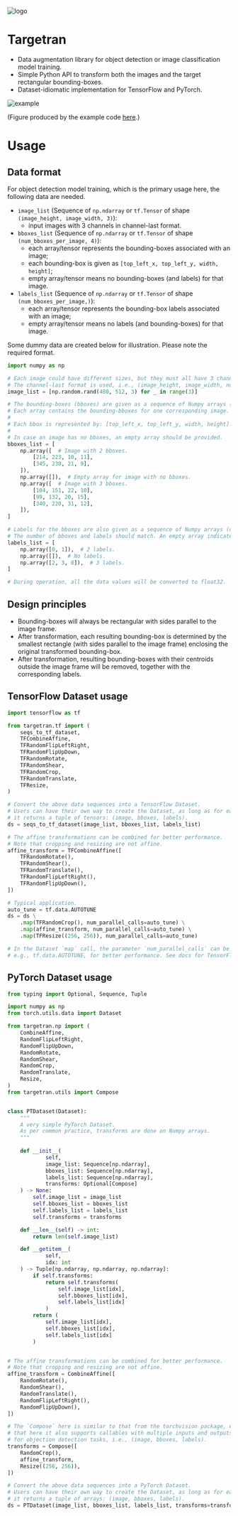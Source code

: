 ![logo](logo/targetran_logo.png)

# Targetran

- Data augmentation library for object detection or image classification 
  model training. 
- Simple Python API to transform both the images and 
  the target rectangular bounding-boxes.
- Dataset-idiomatic implementation for TensorFlow and PyTorch.

![example](docs/example.png)

(Figure produced by the example code [here](examples/run_tf_dataset_example.py).)

# Usage

## Data format

For object detection model training, which is the primary usage here, 
the following data are needed.
- `image_list` (Sequence of `np.ndarray` or `tf.Tensor` of shape `(image_height, image_width, 3)`):
  - input images with 3 channels in channel-last format.
- `bboxes_list` (Sequence of `np.ndarray` or `tf.Tensor` of shape `(num_bboxes_per_image, 4)`):
  - each array/tensor represents the bounding-boxes associated with an image;
  - each bounding-box is given as `[top_left_x, top_left_y, width, height]`;
  - empty array/tensor means no bounding-boxes (and labels) for that image.
- `labels_list` (Sequence of `np.ndarray` or `tf.Tensor` of shape `(num_bboxes_per_image,)`):
  - each array/tensor represents the bounding-box labels associated with an image;
  - empty array/tensor means no labels (and bounding-boxes) for that image.

Some dummy data are created below for illustration. Please note the required format.
```python
import numpy as np

# Each image could have different sizes, but they must all have 3 channels.
# The channel-last format is used, i.e., (image_height, image_width, num_channels).
image_list = [np.random.rand(480, 512, 3) for _ in range(3)]

# The bounding-boxes (bboxes) are given as a sequence of Numpy arrays (or TF tensors).
# Each array contains the bounding-bboxes for one corresponding image.
#
# Each bbox is represented by: [top_left_x, top_left_y, width, height].
# 
# In case an image has no bboxes, an empty array should be provided.
bboxes_list = [
    np.array([  # Image with 2 bboxes.
        [214, 223, 10, 11],
        [345, 230, 21, 9],
    ]),
    np.array([]),  # Empty array for image with no bboxes.
    np.array([  # Image with 3 bboxes.
        [104, 151, 22, 10],
        [99, 132, 20, 15],
        [340, 220, 31, 12],
    ]),
]

# Labels for the bboxes are also given as a sequence of Numpy arrays (or TF tensors).
# The number of bboxes and labels should match. An empty array indicates no bboxes/labels.
labels_list = [
    np.array([0, 1]),  # 2 labels.
    np.array([]),  # No labels.
    np.array([2, 3, 0]),  # 3 labels.
]

# During operation, all the data values will be converted to float32.
```

## Design principles

- Bounding-boxes will always be rectangular with sides parallel to the image frame.
- After transformation, each resulting bounding-box is determined by the smallest 
  rectangle (with sides parallel to the image frame) enclosing the original transformed bounding-box.
- After transformation, resulting bounding-boxes with their centroids outside the 
  image frame will be removed, together with the corresponding labels.

## TensorFlow Dataset usage

```python
import tensorflow as tf

from targetran.tf import (
    seqs_to_tf_dataset,
    TFCombineAffine,
    TFRandomFlipLeftRight,
    TFRandomFlipUpDown,    
    TFRandomRotate,
    TFRandomShear,
    TFRandomCrop,
    TFRandomTranslate,
    TFResize,
)

# Convert the above data sequences into a TensorFlow Dataset.
# Users can have their own way to create the Dataset, as long as for each iteration 
# it returns a tuple of tensors: (image, bboxes, labels).
ds = seqs_to_tf_dataset(image_list, bboxes_list, labels_list)

# The affine transformations can be combined for better performance.
# Note that cropping and resizing are not affine.
affine_transform = TFCombineAffine([
    TFRandomRotate(),
    TFRandomShear(),
    TFRandomTranslate(),
    TFRandomFlipLeftRight(),
    TFRandomFlipUpDown(),
])

# Typical application.
auto_tune = tf.data.AUTOTUNE
ds = ds \
    .map(TFRandomCrop(), num_parallel_calls=auto_tune) \
    .map(affine_transform, num_parallel_calls=auto_tune) \
    .map(TFResize((256, 256)), num_parallel_calls=auto_tune)

# In the Dataset `map` call, the parameter `num_parallel_calls` can be set to,
# e.g., tf.data.AUTOTUNE, for better performance. See docs for TensorFlow Dataset.
```

## PyTorch Dataset usage

```python
from typing import Optional, Sequence, Tuple

import numpy as np
from torch.utils.data import Dataset

from targetran.np import (
    CombineAffine,
    RandomFlipLeftRight,
    RandomFlipUpDown,
    RandomRotate,
    RandomShear,
    RandomCrop,
    RandomTranslate,
    Resize,
)
from targetran.utils import Compose


class PTDataset(Dataset):
    """
    A very simple PyTorch Dataset.
    As per common practice, transforms are done on Numpy arrays.
    """
    
    def __init__(
            self,
            image_list: Sequence[np.ndarray],
            bboxes_list: Sequence[np.ndarray],
            labels_list: Sequence[np.ndarray],
            transforms: Optional[Compose]
    ) -> None:
        self.image_list = image_list
        self.bboxes_list = bboxes_list
        self.labels_list = labels_list
        self.transforms = transforms

    def __len__(self) -> int:
        return len(self.image_list)

    def __getitem__(
            self,
            idx: int
    ) -> Tuple[np.ndarray, np.ndarray, np.ndarray]:
        if self.transforms:
            return self.transforms(
                self.image_list[idx],
                self.bboxes_list[idx],
                self.labels_list[idx]
            )
        return (
            self.image_list[idx],
            self.bboxes_list[idx],
            self.labels_list[idx]
        )


# The affine transformations can be combined for better performance.
# Note that cropping and resizing are not affine.
affine_transform = CombineAffine([
    RandomRotate(),
    RandomShear(),
    RandomTranslate(),
    RandomFlipLeftRight(),
    RandomFlipUpDown(),
])

# The `Compose` here is similar to that from the torchvision package, except 
# that here it also supports callables with multiple inputs and outputs needed
# for objection detection tasks, i.e., (image, bboxes, labels).
transforms = Compose([
    RandomCrop(),
    affine_transform,
    Resize((256, 256)),
])

# Convert the above data sequences into a PyTorch Dataset.
# Users can have their own way to create the Dataset, as long as for each iteration 
# it returns a tuple of arrays: (image, bboxes, labels).
ds = PTDataset(image_list, bboxes_list, labels_list, transforms=transforms)
```


